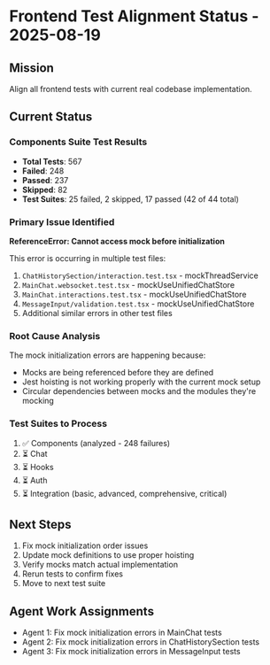 # Frontend Test Alignment Status - 2025-08-19

## Mission
Align all frontend tests with current real codebase implementation.

## Current Status

### Components Suite Test Results
- **Total Tests**: 567
- **Failed**: 248 
- **Passed**: 237
- **Skipped**: 82
- **Test Suites**: 25 failed, 2 skipped, 17 passed (42 of 44 total)

### Primary Issue Identified
**ReferenceError: Cannot access mock before initialization**

This error is occurring in multiple test files:
1. `ChatHistorySection/interaction.test.tsx` - mockThreadService
2. `MainChat.websocket.test.tsx` - mockUseUnifiedChatStore  
3. `MainChat.interactions.test.tsx` - mockUseUnifiedChatStore
4. `MessageInput/validation.test.tsx` - mockUseUnifiedChatStore
5. Additional similar errors in other test files

### Root Cause Analysis
The mock initialization errors are happening because:
- Mocks are being referenced before they are defined
- Jest hoisting is not working properly with the current mock setup
- Circular dependencies between mocks and the modules they're mocking

### Test Suites to Process
1. ✅ Components (analyzed - 248 failures)
2. ⏳ Chat
3. ⏳ Hooks 
4. ⏳ Auth
5. ⏳ Integration (basic, advanced, comprehensive, critical)

## Next Steps
1. Fix mock initialization order issues
2. Update mock definitions to use proper hoisting
3. Verify mocks match actual implementation
4. Rerun tests to confirm fixes
5. Move to next test suite

## Agent Work Assignments
- Agent 1: Fix mock initialization errors in MainChat tests
- Agent 2: Fix mock initialization errors in ChatHistorySection tests
- Agent 3: Fix mock initialization errors in MessageInput tests